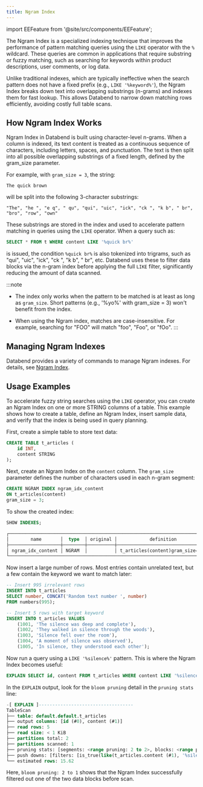 ```yaml
---
title: Ngram Index
---
```


import EEFeature from '@site/src/components/EEFeature';

<EEFeature featureName='NGRAM INDEX'/>

The Ngram Index is a specialized indexing technique that improves the performance of pattern matching queries using the `LIKE` operator with the `%` wildcard. These queries are common in applications that require substring or fuzzy matching, such as searching for keywords within product descriptions, user comments, or log data.

Unlike traditional indexes, which are typically ineffective when the search pattern does not have a fixed prefix (e.g., `LIKE '%keyword%'`), the Ngram Index breaks down text into overlapping substrings (n-grams) and indexes them for fast lookup. This allows Databend to narrow down matching rows efficiently, avoiding costly full table scans.

## How Ngram Index Works

Ngram Index in Databend is built using character-level n-grams. When a column is indexed, its text content is treated as a continuous sequence of characters, including letters, spaces, and punctuation. The text is then split into all possible overlapping substrings of a fixed length, defined by the gram_size parameter.

For example, with `gram_size = 3`, the string:

```text
The quick brown
```

will be split into the following 3-character substrings:

```text
"The", "he ", "e q", " qu", "qui", "uic", "ick", "ck ", "k b", " br", "bro", "row", "own"
```

These substrings are stored in the index and used to accelerate pattern matching in queries using the `LIKE` operator.
When a query such as:

```sql
SELECT * FROM t WHERE content LIKE '%quick br%'
```

is issued, the condition `%quick br%` is also tokenized into trigrams, such as "qui", "uic", "ick", "ck ", "k b", " br", etc. Databend uses these to filter data blocks via the n-gram index before applying the full `LIKE` filter, significantly reducing the amount of data scanned.

:::note
- The index only works when the pattern to be matched is at least as long as `gram_size`. Short patterns (e.g., '%yo%' with gram_size = 3) won't benefit from the index.

- When using the Ngram index, matches are case-insensitive. For example, searching for "FOO" will match "foo", "Foo", or "fOo".
:::

## Managing Ngram Indexes

Databend provides a variety of commands to manage Ngram indexes. For details, see [Ngram Index](/sql/sql-commands/ddl/ngram-index/).

## Usage Examples

To accelerate fuzzy string searches using the `LIKE` operator, you can create an Ngram Index on one or more STRING columns of a table. This example shows how to create a table, define an Ngram Index, insert sample data, and verify that the index is being used in query planning.

First, create a simple table to store text data:

```sql
CREATE TABLE t_articles (
    id INT,
    content STRING
);
```

Next, create an Ngram Index on the `content` column. The `gram_size` parameter defines the number of characters used in each n-gram segment:

```sql
CREATE NGRAM INDEX ngram_idx_content
ON t_articles(content)
gram_size = 3;
```

To show the created index:

```sql
SHOW INDEXES;
```

```sql
┌─────────────────────────────────────────────────────────────────────────────────────────────────────────────────────────────┐
│        name       │  type  │ original │            definition            │         created_on         │      updated_on     │
├───────────────────┼────────┼──────────┼──────────────────────────────────┼────────────────────────────┼─────────────────────┤
│ ngram_idx_content │ NGRAM  │          │ t_articles(content)gram_size='3' │ 2025-05-13 01:02:58.598409 │ NULL                │
└─────────────────────────────────────────────────────────────────────────────────────────────────────────────────────────────┘
```

Now insert a large number of rows. Most entries contain unrelated text, but a few contain the keyword we want to match later:

```sql
-- Insert 995 irrelevant rows
INSERT INTO t_articles
SELECT number, CONCAT('Random text number ', number)
FROM numbers(995);

-- Insert 5 rows with target keyword
INSERT INTO t_articles VALUES
    (1001, 'The silence was deep and complete'),
    (1002, 'They walked in silence through the woods'),
    (1003, 'Silence fell over the room'),
    (1004, 'A moment of silence was observed'),
    (1005, 'In silence, they understood each other');
```

Now run a query using a `LIKE '%silence%'` pattern. This is where the Ngram Index becomes useful:

```sql
EXPLAIN SELECT id, content FROM t_articles WHERE content LIKE '%silence%';
```

In the `EXPLAIN` output, look for the `bloom pruning` detail in the `pruning stats` line:

```sql
-[ EXPLAIN ]-----------------------------------
TableScan
├── table: default.default.t_articles
├── output columns: [id (#0), content (#1)]
├── read rows: 5
├── read size: < 1 KiB
├── partitions total: 2
├── partitions scanned: 1
├── pruning stats: [segments: <range pruning: 2 to 2>, blocks: <range pruning: 2 to 2, bloom pruning: 2 to 1>]
├── push downs: [filters: [is_true(like(t_articles.content (#1), '%silence%'))], limit: NONE]
└── estimated rows: 15.62
```

Here, `bloom pruning: 2 to 1` shows that the Ngram Index successfully filtered out one of the two data blocks before scan. 